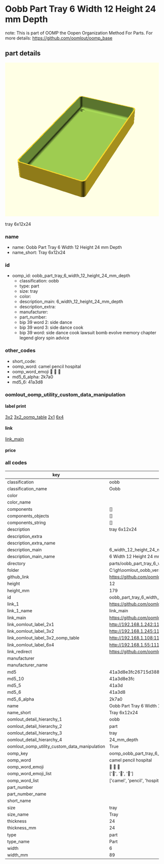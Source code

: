 # Oobb Part Tray 6 Width 12 Height 24 mm Depth  

note: This is part of OOMP the Oopen Organization Method For Parts. For more details: https://github.com/oomlout/oomp_base

##  part details
  

[![](3dpr.png)](3dpr.png)

tray 6x12x24



### name
* name: Oobb Part Tray 6 Width 12 Height 24 mm Depth
* name_short: Tray 6x12x24 
### id
* oomp_id: oobb_part_tray_6_width_12_height_24_mm_depth
  * classification: oobb
  * type: part
  * size: tray
  * color: 
  * description_main: 6_width_12_height_24_mm_depth
  * description_extra: 
  * manufacturer: 
  * part_number: 
  * bip 39 word 2: side dance
  * bip 39 word 3: side dance cook
  * bip 39 word: side dance cook lawsuit bomb evolve memory chapter legend glory spin advice

### other_codes
* short_code: 
* oomp_word: camel pencil hospital
* oomp_word_emoji :camel: :pencil: :hospital:
* md5_6_alpha: 2k7a0
* md5_6: 41a3d8






### oomlout_oomp_utility_custom_data_manipulation
#### label print
[3x2](http://192.168.1.245:1112/?label=oomp%202k7a0)
[3x2_oomp_table](http://192.168.1.108:1112/?label=oomp%202k7a0)
[2x1](http://192.168.1.242:1112/?label=oomp%202k7a0)
[6x4](http://192.168.1.55:1112/?label=oomp%202k7a0)    

#### link

[link_main](https://github.com/oomlout/oomlout_oobb_version_4_generated_parts/tree/main/navigation_oomp/oobb/part/tray/6_width_12_height_24_mm_depth/part)                              

#### price







### all codes 
| key | value |  
| --- | --- |  
| classification | oobb |  
| classification_name | Oobb |  
| color |  |  
| color_name |  |  
| components | [] |  
| components_objects | [] |  
| components_string | [] |  
| description | tray 6x12x24 |  
| description_extra |  |  
| description_extra_name |  |  
| description_main | 6_width_12_height_24_mm_depth |  
| description_main_name | 6 Width 12 Height 24 mm Depth |  
| directory | parts/oobb_part_tray_6_width_12_height_24_mm_depth |  
| folder | C:\gh\oomlout_oobb_version_4_generated_parts\parts\oobb_part_tray_6_width_12_height_24_mm_depth |  
| github_link | https://github.com/oomlout/oomlout_oomp_part_src/tree/main/parts/oobb_part_tray_6_width_12_height_24_mm_depth |  
| height | 12 |  
| height_mm | 179 |  
| id | oobb_part_tray_6_width_12_height_24_mm_depth |  
| link_1 | https://github.com/oomlout/oomlout_oobb_version_4_generated_parts/tree/main/navigation_oomp/oobb/part/tray/6_width_12_height_24_mm_depth/part |  
| link_1_name | link_main |  
| link_main | https://github.com/oomlout/oomlout_oobb_version_4_generated_parts/tree/main/navigation_oomp/oobb/part/tray/6_width_12_height_24_mm_depth/part |  
| link_oomlout_label_2x1 | http://192.168.1.242:1112/?label=oomp%202k7a0 |  
| link_oomlout_label_3x2 | http://192.168.1.245:1112/?label=oomp%202k7a0 |  
| link_oomlout_label_3x2_oomp_table | http://192.168.1.108:1112/?label=oomp%202k7a0 |  
| link_oomlout_label_6x4 | http://192.168.1.55:1112/?label=oomp%202k7a0 |  
| link_redirect | https://github.com/oomlout/oomlout_oobb_version_4_generated_parts/tree/main/parts/oobb_tray_06_12_24 |  
| manufacturer |  |  
| manufacturer_name |  |  
| md5 | 41a3d8e3fc26715d388c97e25f4dd63f |  
| md5_10 | 41a3d8e3fc |  
| md5_5 | 41a3d |  
| md5_6 | 41a3d8 |  
| md5_6_alpha | 2k7a0 |  
| name | Oobb Part Tray 6 Width 12 Height 24 mm Depth |  
| name_short | Tray 6x12x24  |  
| oomlout_detail_hierarchy_1 | oobb |  
| oomlout_detail_hierarchy_2 | part |  
| oomlout_detail_hierarchy_3 | tray |  
| oomlout_detail_hierarchy_4 | 24_mm_depth |  
| oomlout_oomp_utility_custom_data_manipulation | True |  
| oomp_key | oomp_oobb_part_tray_6_width_12_height_24_mm_depth |  
| oomp_word | camel pencil hospital |  
| oomp_word_emoji | :camel: :pencil: :hospital: |  
| oomp_word_emoji_list | [':camel:', ':pencil:', ':hospital:'] |  
| oomp_word_list | ['camel', 'pencil', 'hospital'] |  
| part_number |  |  
| part_number_name |  |  
| short_name |  |  
| size | tray |  
| size_name | Tray |  
| thickness | 24 |  
| thickness_mm | 24 |  
| type | part |  
| type_name | Part |  
| width | 6 |  
| width_mm | 89 |  
